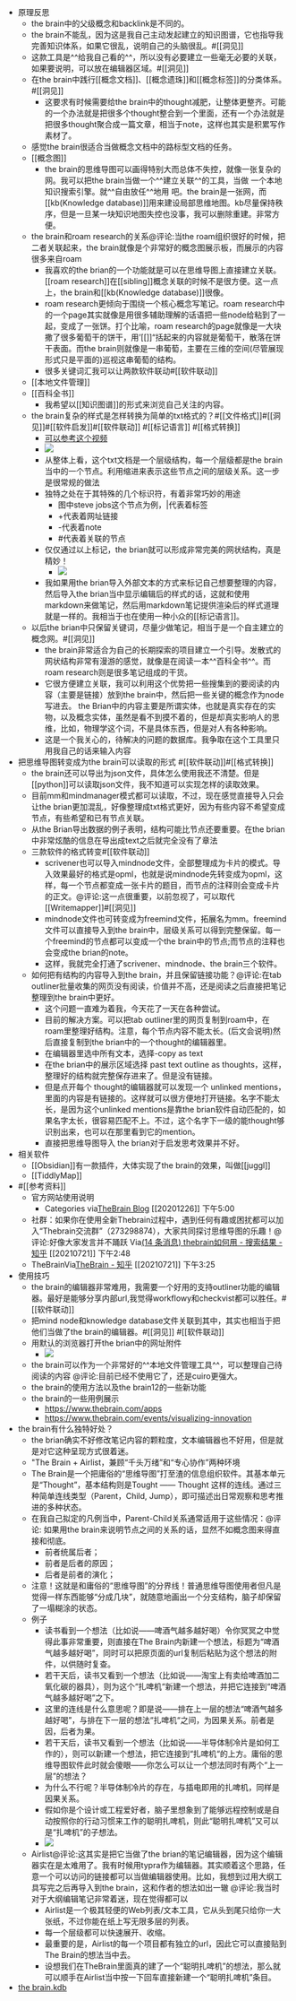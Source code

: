 - 原理反思
    - the brain中的父级概念和backlink是不同的。
    - the brain不能乱，因为这是我自己主动发起建立的知识图谱，它也指导我完善知识体系，如果它很乱，说明自己的头脑很乱。#[[洞见]]
    - 这款工具是^^给我自己看的^^，所以没有必要建立一些毫无必要的关联，如果要说明，可以放在编辑器区域。#[[洞见]]
    - 在the brain中践行[[概念文档]]、[[概念遗珠]]和[[概念标签]]的分类体系。#[[洞见]]
        - 这要求有时候需要给the brain中的thought减肥，让整体更整齐。可能的一个办法就是把很多个thought整合到一个里面，还有一个办法就是把很多thought聚合成一篇文章，相当于note，这样也其实是积累写作素材了。
    - 感觉the brain很适合当做概念文档中的路标型文档的任务。
    - [[概念图]] 
        - the brain的思维导图可以画得特别大而总体不失控，就像一张复杂的网。我可以把the  brain当做一个^^建立关联^^的工具，当做 一个本地知识搜索引擎。就^^自由放任^^地用 吧。the brain是一张网，而[[kb(Knowledge database)]]用来建设局部思维地图。kb尽量保持秩序，但是一旦某一块知识地图失控也没事，我可以删除重建。非常方便。
    - the brain和roam research的关系@评论:当the roam组织很好的时候，把二者关联起来，the brain就像是个非常好的概念图展示板，而展示的内容很多来自roam
        - 我喜欢的the brian的一个功能就是可以在思维导图上直接建立关联。[[roam research]]在[[sibling]]概念关联的时候不是很方便。这一点上，the brain和[[kb(Knowledge database)]]很像。
        - roam research更倾向于围绕一个核心概念写笔记。roam research中的一个page其实就像是用很多辅助理解的话语把一些node给粘到了一起，变成了一张饼。打个比喻，roam research的page就像是一大块撒了很多葡萄干的饼干，用’[[]]“括起来的内容就是葡萄干，散落在饼干表面。而the brain则就像是一串葡萄，主要在三维的空间(尽管展现形式只是平面的)巡视这串葡萄的结构。
        - 很多关键词汇我可以让两款软件联动#[[软件联动]]
    - [[本地文件管理]]
    - [[百科全书]]
        - 我希望以[[知识图谱]]的形式来浏览自己关注的内容。
    - the brain复杂的样式是怎样转换为简单的txt格式的？#[[文件格式]]#[[洞见]]#[[软件启发]]#[[软件联动]] #[[标记语言]] #[[格式转换]]
        - [可以参考这个视频](https://www.thebrain.com/support/tutorials#importing-and-exporting)
        - ![](https://firebasestorage.googleapis.com/v0/b/firescript-577a2.appspot.com/o/imgs%2Fapp%2Fxinyiheng%2FXY1n4pKjaz.png?alt=media&token=776809d0-5ded-4b68-a638-5b4e4082851a)
        - 从整体上看，这个txt文档是一个层级结构，每一个层级都是the brain当中的一个节点。利用缩进来表示这些节点之间的层级关系。这一步是很常规的做法
        - 独特之处在于其特殊的几个标识符，有着非常巧妙的用途
            - 图中steve jobs这个节点为例，|代表着标签
            - +代表着网址链接
            - -代表着note
            - #代表着关联的节点
        - 仅仅通过以上标记，the brian就可以形成非常完美的网状结构，真是精妙！
            - ![](https://firebasestorage.googleapis.com/v0/b/firescript-577a2.appspot.com/o/imgs%2Fapp%2Fxinyiheng%2FWx4bNJVlQo.png?alt=media&token=00ef94ad-30db-418e-bf32-2bc75d45d6e7)
        - 我如果用the brian导入外部文本的方式来标记自己想要整理的内容，然后导入the brian当中显示编辑后的样式的话，这就和使用markdown来做笔记，然后用markdown笔记提供渲染后的样式道理就是一样的。我相当于也在使用一种小众的[[标记语言]]。
    - 以后the brian中只保留关键词，尽量少做笔记，相当于是一个自主建立的概念网。#[[洞见]]
        - the brain非常适合为自己的长期探索的项目建立一个引导。发散式的网状结构非常有漫游的感觉，就像是在阅读一本^^百科全书^^。而 roam research则是很多笔记组成的干货。
        - 它很方便建立关联，我可以利用这个优势把一些搜集到的要阅读的内容（主要是链接）放到the brain中，然后把一些关键的概念作为node写进去。 the Brian中的内容主要是所谓实体，也就是真实存在的实物，以及概念实体，虽然是看不到摸不着的，但是却真实影响人的思维，比如，物理学这个词，不是具体东西，但是对人有各种影响。
        - 这是一个我关心的，待解决的问题的数据库。我争取在这个工具里只用我自己的话来输入内容
- 把思维导图转变成为the brain可以读取的形式 #[[软件联动]]#[[格式转换]]
    - the brain还可以导出为json文件，具体怎么使用我还不清楚。但是[[python]]可以读取json文件，我不知道可以实现怎样的读取效果。
    - 目前mm和mindmanager模式都可以读取，不过，现在感觉直接导入只会让the brian更加混乱，好像整理成txt格式更好，因为有些内容不希望变成节点，有些希望和已有节点关联。
    - 从the Brian导出数据的例子表明，结构可能比节点还要重要。在the brian中非常炫酷的信息在导出成text之后就完全没有了章法
    - 三款软件的格式转变#[[软件联动]]
        - scrivener也可以导入mindnode文件，全部整理成为卡片的模式。导入效果最好的格式是opml，也就是说mindnode先转变成为opml，这样，每一个节点都变成一张卡片的题目，而节点的注释则会变成卡片的正文。@评论:这一点很重要，以前忽视了，可以取代[[Writemapper]]#[[洞见]]
        - mindnode文件也可转变成为freemind文件，拓展名为mm。freemind文件可以直接导入到the brain中，层级关系可以得到完整保留。每一个freemind的节点都可以变成一个the brain中的节点;而节点的注释也会变成the brian的note。
        - 这样，我就完全打通了scrivener、mindnode、the brain三个软件。
    - 如何把有结构的内容导入到the brain，并且保留链接功能？@评论:在tab outliner批量收集的网页没有阅读，价值并不高，还是阅读之后直接把笔记整理到the brain中更好。
        - 这个问题一直难为着我，今天花了一天在各种尝试。
        - 目前的解决方案。可以把tab outliner里的网页复制到roam中，在roam里整理好结构。注意，每个节点内容不能太长。(后文会说明)然后直接复制到the brian中的一个thought的编辑器里。
        - 在编辑器里选中所有文本，选择-copy as text
        - 在the brian中的展示区域选择 past text outline as thoughts，这样，整理好的结构就完整保存进来了。但是没有链接。
        - 但是点开每个 thought的编辑器就可以发现一个 unlinked mentions，里面的内容是有链接的。这样就可以很方便地打开链接。名字不能太长，是因为这个unlinked mentions是靠the brian软件自动匹配的，如果名字太长，很容易匹配不上。不过，这个名字下一级的能thought够识别出来，也可以在那里看到它的mention。
        - 直接把思维导图导入 the brian对于启发思考效果并不好。
- 相关软件
    - [[Obsidian]]有一款插件，大体实现了the brain的效果，叫做[[juggl]]
    - [[TiddlyMap]]
- #[[参考资料]]
    - 官方网站使用说明
        - Categories
via[TheBrain Blog](https://www.thebrain.com/blog?page=3)
[[20201226]] 下午5:00
    - 社群：如果你在使用全新Thebrain过程中，遇到任何有趣或困扰都可以加入“Thebrain交流群”（273298874），大家共同探讨思维导图的乐趣！@评论:好像大家发言并不踊跃
Via[(14 条消息) thebrain如何用 - 搜索结果 - 知乎](https://www.zhihu.com/search?q=thebrain%E5%A6%82%E4%BD%95%E7%94%A8&utm_content=search_relatedsearch&type=content) [[20210721]] 下午2:48
    - TheBrainVia[TheBrain - 知乎](https://www.zhihu.com/topic/19583518/hot) [[20210721]] 下午3:25
- 使用技巧
    - the brain的编辑器非常难用，我需要一个好用的支持outliner功能的编辑器。最好是能够分享内部url,我觉得workflowy和checkvist都可以胜任。#[[软件联动]] 
    - 把mind node和knowledge database文件关联到其中，其实也相当于把他们当做了the brain的编辑器。#[[洞见]] #[[软件联动]]
    - 用默认的浏览器打开the brian中的网址附件
        - ![](https://firebasestorage.googleapis.com/v0/b/firescript-577a2.appspot.com/o/imgs%2Fapp%2Fxinyiheng%2FMP1vV7kKik.png?alt=media&token=58d32b8e-8945-43c3-83c1-dc597fc23787)
    - the brain可以作为一个非常好的^^本地文件管理工具^^，可以整理自己待阅读的内容 @评论:目前已经不使用它了，还是cuiro更强大。
    - the brain的使用方法以及the brain12的一些新功能
    - the brain的一些用例展示
        - https://www.thebrain.com/apps
        - https://www.thebrain.com/events/visualizing-innovation
- the brain有什么独特好处？
    - the brian确实不好修改笔记内容的颗粒度，文本编辑器也不好用，但是就是对它这种呈现方式很着迷。
    - "The Brain + Airlist，兼顾“千头万绪”和“专心协作”两种环境
    - The Brain是一个把庸俗的“思维导图”打至渣的信息组织软件。其基本单元是“Thought”，基本结构则是Tought —— Thought 这样的连线。通过三种简单连线类型（Parent，Child, Jump），即可描述出日常观察和思考推进的多种状态。
    - 在我自己拟定的凡例当中，Parent-Child关系通常适用于这些情况：@评论: 如果用the brain来说明节点之间的关系的话，显然不如概念图来得直接和彻底。
        - 前者统属后者；
        - 前者是后者的原因；
        - 后者是前者的演化；
    - 注意！这就是和庸俗的“思维导图”的分界线！普通思维导图使用者但凡是觉得一样东西能够“分成几块”，就随意地画出一个分支结构，脑子却保留了一塌糊涂的状态。
    - 例子
        - 读书看到一个想法（比如说——啤酒气越多越好喝）令你冥冥之中觉得此事非常重要，则直接在The Brain内新建一个想法，标题为“啤酒气越多越好喝”，同时可以把原页面的url复制后粘贴为这个想法的附件，以供随时复查。
        - 若干天后，读书又看到一个想法（比如说——淘宝上有卖给啤酒加二氧化碳的器具），则为这个“扎啤机“新建一个想法，并把它连接到“啤酒气越多越好喝”之下。
        - 这里的连线是什么意思呢？即是说——排在上一层的想法“啤酒气越多越好喝”，与排在下一层的想法“扎啤机“之间，为因果关系。前者是因，后者为果。
        - 若干天后，读书又看到一个想法（比如说——半导体制冷片是如何工作的），则可以新建一个想法，把它连接到“扎啤机“的上方。庸俗的思维导图软件此时就会傻眼——你怎么可以让一个想法同时有两个“上一层”的想法？
        - 为什么不行呢？半导体制冷片的存在，与插电即用的扎啤机，同样是因果关系。
        - 假如你是个设计或工程爱好者，脑子里想象到了能够远程控制或是自动按照你的行动习惯来工作的聪明扎啤机，则此“聪明扎啤机”又可以是“扎啤机”的子想法。
        - ![](https://firebasestorage.googleapis.com/v0/b/firescript-577a2.appspot.com/o/imgs%2Fapp%2Fxinyiheng%2Fq56vG-jlJw.png?alt=media&token=353ae896-46f2-496f-b0a5-a95be53243ff)
    - Airlist@评论:这其实是把它当做了the brian的笔记编辑器，因为这个编辑器实在是太难用了。我有时候用typra作为编辑器。其实顺着这个思路，任意一个可以访问的链接都可以当做编辑器使用。比如，我想到过用大纲工具写完之后再导入到the brain，这和作者的想法如出一辙 @评论:我当时对于大纲编辑笔记非常着迷，现在觉得都可以
        - Airlist是一个极其轻便的Web列表/文本工具，它从头到尾只给你一大张纸，不过你能在纸上写无限多层的列表。
        - 每一个层级都可以快速展开、收缩。
        - 最重要的是，Airlist的每一个项目都有独立的url，因此它可以直接贴到The Brain的想法当中去。
        - 设想我们在TheBrain里面真的建了一个“聪明扎啤机”的想法，那么就可以顺手在Airlist当中按一下回车直接新建一个“聪明扎啤机”条目。
- [the brain.kdb](hook://file/22gu7eY4r?p=Y29tfmFwcGxlfkNsb3VkRG9jcy9Lbm93bGVkZ2UgZGF0YWJhc2UgYnVpbGRlcg==&n=the%20brain.kdb)
